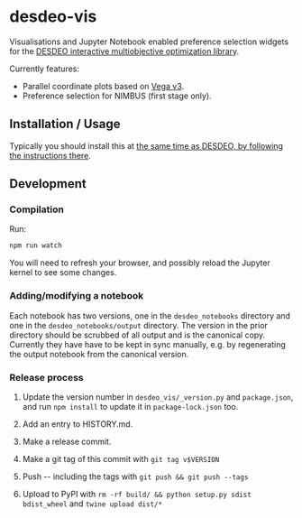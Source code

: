 # desdeo-vis

Visualisations and Jupyter Notebook enabled preference selection widgets for
the [DESDEO interactive multiobjective optimization library](https://github.com/industrial-optimization-group/DESDEO).

Currently features:
 * Parallel coordinate plots based on [Vega v3](https://vega.github.io/).
 * Preference selection for NIMBUS (first stage only).

## Installation / Usage

Typically you should install this at [the same time as DESDEO, by following the
instructions there](https://github.com/industrial-optimization-group/DESDEO).

## Development ##

### Compilation ###

Run:

```bash
npm run watch
```

You will need to refresh your browser, and possibly reload the Jupyter kernel to see some changes.

### Adding/modifying a notebook ###

Each notebook has two versions, one in the `desdeo_notebooks` directory and one
in the `desdeo_notebooks/output` directory. The version in the prior directory
should be scrubbed of all output and is the canonical copy. Currently they have
have to be kept in sync manually, e.g. by regenerating the output notebook from
the canonical version.

### Release process ###

1. Update the version number in `desdeo_vis/_version.py` and `package.json`,
   and run `npm install` to update it in `package-lock.json` too.

2. Add an entry to HISTORY.md.

2. Make a release commit.

3. Make a git tag of this commit with `git tag v$VERSION`

4. Push -- including the tags with `git push && git push --tags`

5. Upload to PyPI with `rm -rf build/ && python setup.py sdist bdist_wheel` and `twine upload dist/*`
